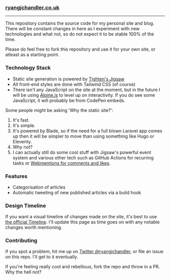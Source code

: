 ### [ryangjchandler.co.uk](https://ryangjchandler.co.uk)

---

This repository contains the source code for my personal site and blog. There will be constant changes in here as I experiment with new technologies and what not, so do not expect it to be stable 100% of the time.

Please do feel free to fork this repository and use it for your own site, or atleast as a starting point.

### Technology Stack

* Static site generation is powered by [Tighten's Jigsaw](https://jigsaw.tighten.co/)
* All front-end styles are done with Tailwind CSS (of course)
* There isn't any JavaScript on the site at the moment, but in the future I will be using [Alpine.js](https://github.com/alpinejs/alpine) to level up on interactivity. If you do see some JavaScript, it will probably be from CodePen embeds.

Some people might be asking 'Why the static site?':

1. It's fast.
2. It's simple.
3. It's powered by Blade, so if the need for a full blown Laravel app comes up then it will be simpler to move than using something like Hugo or Eleventy.
4. Why not?
5. I can actually still do some cool stuff with Jigsaw's powerful event system and various other tech such as GitHub Actions for recurring tasks or [Webmentions for comments and likes](https://github.com/ryangjchandler/ryangjchandler.co.uk/blob/master/app/Console/Commands/FetchWebmentionsCommand.php).

### Features

* Categorisation of articles
* Automatic tweeting of new published articles via a build hook

### Design Timeline

If you want a visual timeline of changes made on the site, it's best to use [the official Timeline](https://ryangjchandler.co.uk/timeline). I'll update this page as time goes on with any notable changes worth mentioning.

### Contributing

If you spot a problem, hit me up on [Twitter @ryangjchandler](https://twitter.com/ryangjchandler), or file an issue on this repo. I'll get to it eventually.

If you're feeling really cool and rebellious, fork the repo and throw in a PR. Why the hell not?
